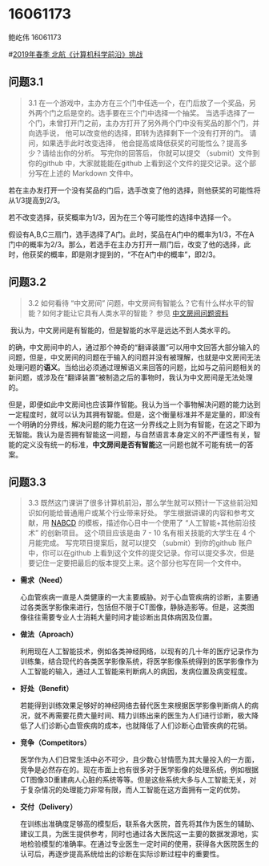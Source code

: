 # 16061173

鲍屹伟 16061173

#[2019年春季 北航《计算机科学前沿》挑战](<https://github.com/Microsoft/ai-edu/issues/154>)

## 问题3.1

> 3.1 在一个游戏中，主办方在三个门中任选一个，在门后放了一个奖品，另外两个门之后是空的。选手要在三个门中选择一个抽奖。 当选手选择了一个门，未曾打开门之前，主办方打开了另外两个门中没有奖品的那个门，并向选手说， 他可以改变他的选择，即转为选择剩下一个没有打开的门。 请问，如果选手此时改变选择， 他会提高或降低获奖的可能性么？提高多少？请给出你的分析。 写完你的回答后， 你就可以提交 （submit）文件到你的github 中，大家就能能在github 上看到这个文件的提交记录。这个部分写在上述的 Markdown 文件中。

​	若在主办发打开一个没有奖品的门后，选手改变了他的选择，则他获奖的可能性将从1/3提高到2/3。

​	若不改变选择，获奖概率为1/3，因为在三个等可能性的选择中选择一个。

​	假设有A,B,C三扇门，选手选择了A门。此时，奖品在A门中的概率为1/3，不在A门中的概率为2/3。那么，若选手在主办方打开一扇门后，改变了他的选择，此时，他获奖的概率，即是刚才提到的，“不在A门中的概率”，即2/3。

## 问题3.2

> 3.2 如何看待 “中文房间” 问题，中文房间有智能么？它有什么样水平的智能？如何才能让它具有人类水平的智能？ 参见 [中文房间问题资料](https://www.bing.com/search?setmkt=zh-CN&q=%E4%B8%AD%E6%96%87%E6%88%BF%E9%97%B4+%E9%97%AE%E9%A2%98)

​	我认为，中文房间是有智能的，但是智能的水平是远达不到人类水平的。

​	的确，中文房间中的人，通过那个神奇的“翻译装置”可以用中文回答大部分输入的问题，但是，中文房间的问题在于输入的问题并没有被理解，也就是中文房间无法处理问题的**语义**。当给出必须通过理解语义来回答的问题，比如与之前问题相关的新问题，或涉及在”翻译装置“被制造之后的事物时，我认为中文房间是无法处理的。

​	但是，即便如此中文房间也应该算作智能。我认为当一个事物解决问题的能力达到一定程度时，就可以认为其拥有智能。但是，这个衡量标准并不是定量的，即没有一个明确的分界线，解决问题的能力在这一分界线之上则为有智能，在这之下即为无智能。我认为是否拥有智能这一问题，与自然语言本身定义的不严谨性有关，智能的定义没有统一的标准，**中文房间是否有智能**这一问题也就不可能有统一的答案。

## 问题3.3

> 3.3 既然这门课讲了很多计算机前沿，那么学生就可以预计一下这些前沿知识如何能给普通用户或某个行业带来好处。 学生根据讲课的内容和参考文献，用 [NABCD](https://www.cnblogs.com/xinz/archive/2010/12/01/1893323.html) 的模板，描述你心目中一个使用了 “人工智能+其他前沿技术” 的创新项目。 这个项目应该是由 7 - 10 名有相关技能的大学生在 4 个月能完成。 写完项目提案后，就可以提交 （submit）到你的github 账户中，你可以在github 上看到这个文件的提交记录。你可以提交多次，但是要记住一定要把最后的版本提交上来。这个部分也写在同一个文件中。

- **需求（Need）**

  ​	心血管疾病一直是人类健康的一大主要威胁。对于心血管疾病的诊断，主要通过各类医学影像来进行，包括但不限于CT图像，静脉造影等。但是，这类图像往往需要专业人士消耗大量时间才能诊断出具体病因及位置。

- **做法（Aproach）**

  ​	利用现在人工智能技术，例如各类神经网络，以现有的几十年的医疗记录作为训练集，结合现代的各类医学影像系统，将医学影像系统得到的医学影像作为人工智能的输入，通过人工智能来判断病人的病因，发病位置及病变程度。

- **好处（Benefit）**

  ​	若能得到训练效果足够好的神经网络去替代医生来根据医学影像判断病人的病况，就不再需要花费大量时间、精力训练出来的医生为人们进行诊断，极大降低了人们诊断心血管疾病的成本，也就降低了人们诊断心血管疾病的花销。

- **竞争（Competitors）**

  ​	医学作为人们日常生活中必不可少，且少数心甘情愿为其大量投入的一方面，竞争是必然存在的。现在市面上也有很多对于医学影像的处理系统，例如根据CT图像3D重建病人心脏的系统等等。但是这些系统大多与人工智能无关，对于复杂情况的处理能力非常有限，而人工智能在这方面拥有一定的优势。

- **交付（Delivery）**

  ​	在训练出准确度足够高的模型后，联系各大医院，首先将其作为医生的辅助、建议工具，为医生提供参考，同时也通过各大医院这一主要的数据发源地，实地检验模型的准确率。在通过专业医生一定时间的使用，获得各大医院医生的认可后，再逐步提高系统给出的诊断在实际诊断过程中的重要性。